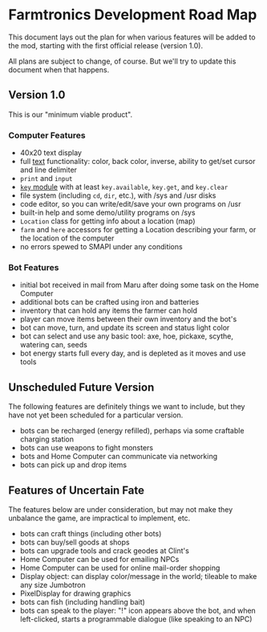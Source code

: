 # Farmtronics Development Road Map

This document lays out the plan for when various features will be added to the mod, starting with the first official release (version 1.0).

All plans are subject to change, of course.  But we'll try to update this document when that happens.

## Version 1.0

This is our "minimum viable product".

### Computer Features
- 40x20 text display
- full [text](https://miniscript.org/wiki/TextDisplay) functionality: color, back color, inverse, ability to get/set cursor and line delimiter
- `print` and `input`
- [`key` module](https://miniscript.org/wiki/Key) with at least `key.available`, `key.get`, and `key.clear`
- file system (including `cd`, `dir`, etc.), with /sys and /usr disks
- code editor, so you can write/edit/save your own programs on /usr
- built-in help and some demo/utility programs on /sys
- `Location` class for getting info about a location (map)
- `farm` and `here` accessors for getting a Location describing your farm, or the location of the computer
- no errors spewed to SMAPI under any conditions

### Bot Features
- initial bot received in mail from Maru after doing some task on the Home Computer
- additional bots can be crafted using iron and batteries
- inventory that can hold any items the farmer can hold
- player can move items between their own inventory and the bot's
- bot can move, turn, and update its screen and status light color
- bot can select and use any basic tool: axe, hoe, pickaxe, scythe, watering can, seeds
- bot energy starts full every day, and is depleted as it moves and use tools



## Unscheduled Future Version

The following features are definitely things we want to include, but they have not yet been scheduled for a particular version.

- bots can be recharged (energy refilled), perhaps via some craftable charging station
- bots can use weapons to fight monsters
- bots and Home Computer can communicate via networking
- bots can pick up and drop items

## Features of Uncertain Fate

The features below are under consideration, but may not make they unbalance the game, are impractical to implement, etc.

- bots can craft things (including other bots)
- bots can buy/sell goods at shops
- bots can upgrade tools and crack geodes at Clint's
- Home Computer can be used for emailing NPCs
- Home Computer can be used for online mail-order shopping
- Display object: can display color/message in the world; tileable to make any size Jumbotron
- PixelDisplay for drawing graphics
- bots can fish (including handling bait)
- bots can speak to the player: "!" icon appears above the bot, and when left-clicked, starts a programmable dialogue (like speaking to an NPC)
  